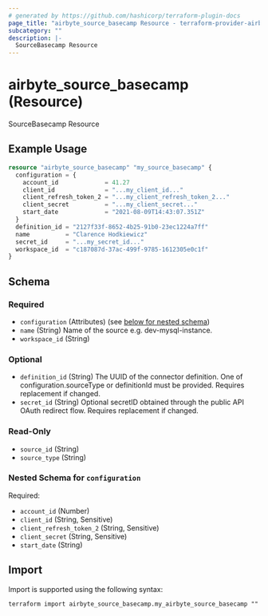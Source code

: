 ```yaml
---
# generated by https://github.com/hashicorp/terraform-plugin-docs
page_title: "airbyte_source_basecamp Resource - terraform-provider-airbyte"
subcategory: ""
description: |-
  SourceBasecamp Resource
---
```


# airbyte_source_basecamp (Resource)

SourceBasecamp Resource

## Example Usage

```terraform
resource "airbyte_source_basecamp" "my_source_basecamp" {
  configuration = {
    account_id             = 41.27
    client_id              = "...my_client_id..."
    client_refresh_token_2 = "...my_client_refresh_token_2..."
    client_secret          = "...my_client_secret..."
    start_date             = "2021-08-09T14:43:07.351Z"
  }
  definition_id = "2127f33f-8652-4b25-91b0-23ec1224a7ff"
  name          = "Clarence Hodkiewicz"
  secret_id     = "...my_secret_id..."
  workspace_id  = "c187087d-37ac-499f-9785-1612305e0c1f"
}
```

<!-- schema generated by tfplugindocs -->
## Schema

### Required

- `configuration` (Attributes) (see [below for nested schema](#nestedatt--configuration))
- `name` (String) Name of the source e.g. dev-mysql-instance.
- `workspace_id` (String)

### Optional

- `definition_id` (String) The UUID of the connector definition. One of configuration.sourceType or definitionId must be provided. Requires replacement if changed.
- `secret_id` (String) Optional secretID obtained through the public API OAuth redirect flow. Requires replacement if changed.

### Read-Only

- `source_id` (String)
- `source_type` (String)

<a id="nestedatt--configuration"></a>
### Nested Schema for `configuration`

Required:

- `account_id` (Number)
- `client_id` (String, Sensitive)
- `client_refresh_token_2` (String, Sensitive)
- `client_secret` (String, Sensitive)
- `start_date` (String)

## Import

Import is supported using the following syntax:

```shell
terraform import airbyte_source_basecamp.my_airbyte_source_basecamp ""
```
